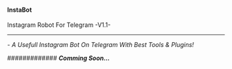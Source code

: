 #### <b>InstaBot</b>

Instagram Robot For Telegram -V1.1-

----------------------------------------

<i>- A Usefull Instagram Bot On Telegram With Best Tools & Plugins!</i>

############# <b><b><b><b><b><b><b><b><b><b><b><i>Comming Soon...</i></b></b></b></b></b></b></b></b></b></b></b>
